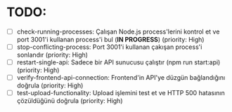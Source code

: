 # TODO:

- [ ] check-running-processes: Çalışan Node.js process'lerini kontrol et ve port 3001'i kullanan process'i bul (**IN PROGRESS**) (priority: High)
- [ ] stop-conflicting-process: Port 3001'i kullanan çakışan process'i sonlandır (priority: High)
- [ ] restart-single-api: Sadece bir API sunucusu çalıştır (npm run start:api) (priority: High)
- [ ] verify-frontend-api-connection: Frontend'in API'ye düzgün bağlandığını doğrula (priority: High)
- [ ] test-upload-functionality: Upload işlemini test et ve HTTP 500 hatasının çözüldüğünü doğrula (priority: High)
